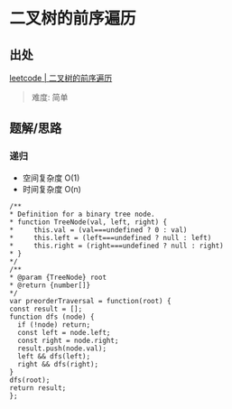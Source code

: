 # 二叉树的前序遍历

## 出处

[leetcode | 二叉树的前序遍历](https://leetcode-cn.com/problems/binary-tree-preorder-traversal/)

> 难度: 简单

## 题解/思路

### 递归

- 空间复杂度 O(1)
- 时间复杂度 O(n)

```
/**
* Definition for a binary tree node.
* function TreeNode(val, left, right) {
*     this.val = (val===undefined ? 0 : val)
*     this.left = (left===undefined ? null : left)
*     this.right = (right===undefined ? null : right)
* }
*/
/**
* @param {TreeNode} root
* @return {number[]}
*/
var preorderTraversal = function(root) {
const result = [];
function dfs (node) {
  if (!node) return;
  const left = node.left;
  const right = node.right;
  result.push(node.val);
  left && dfs(left);
  right && dfs(right);
}
dfs(root);
return result;
};
```
